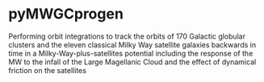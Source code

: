 # pyMWGCprogen
Performing orbit integrations to track the orbits of 170 Galactic globular clusters and the eleven classical Milky Way satellite galaxies backwards in time in a Milky-Way-plus-satellites potential including the response of the MW to the infall of the Large Magellanic Cloud and the effect of dynamical friction on the satellites
